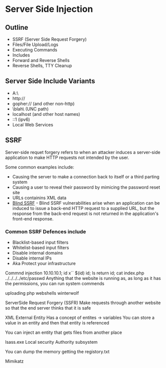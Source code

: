 # Server Side Injection  

## Outline 
* SSRF (Server Side Request Forgery) 
* Files/File Upload/Logs
* Executing Commands
* Includes
* Forward and Reverse Shells 
* Reverse Shells, TTY Cleanup 

## Server Side Include Variants 
* A:\ 
* http://
* gopher:// (and other non-http) 
* \\blah\ (UNC path) 
* localhost (and other host names) 
* ::1 (ipv6) 
* Local Web Services 

## SSRF 

Server-side requet forgery refers to when an attacker induces a server-side application to make HTTP requests not intended by the user. 

Some common examples include: 
* Causing the server to make a connection back to itself or a third parting system 
* Causing a user to reveal their password by mimicing the password reset site 
* URLs containins XML data
* [Blind SSRF](https://portswigger.net/web-security/ssrf/blind) - Blind SSRF vulnerabilities arise when an application can be induced to issue a back-end HTTP request to a supplied URL, but the response from the back-end request is not returned in the application's front-end response.


### Common SSRF Defences include 
* Blacklist-based input filters 
* Whitelist-based input filters
* Disable internal domains 
* Disable internal IPs 
* Aka Protect your infrastructure 




Commnd injection 
10.10.10.1; id
x``
$(id) 
id; ls 
return 
id; cat index.php
../../../../etc/passwd
Anything that the website is running as, as long as it has the permissions, you can run system commends 

uploading php webshells 
winterwolf 

ServerSide Request Forgery (SSFR)
Make requests through another website so that the end server thinks that it is safe

XML External Entity
Has a concept of entites -> variables 
You can store a value in an entity and then that entity is referenced 

You can inject an entity that gets files from  another place 

lsass.exe 
Local security Authority subsystem 

You can dump the memory
getting the registory.txt 

Mimikatz 